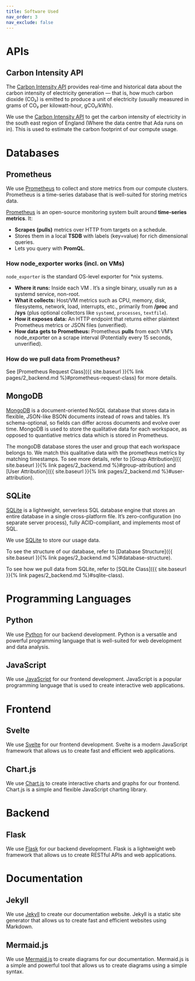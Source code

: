 ```yaml
---
title: Software Used
nav_order: 3
nav_exclude: false     
---
```


# APIs
## Carbon Intensity API


The [Carbon Intensity API](https://carbon-intensity.github.io/api-definitions/#carbon-intensity-api-v2-0-0) provides real-time and historical data about the carbon intensity of electricity generation — that is, how much carbon dioxide (CO₂) is emitted to produce a unit of electricity (usually measured in grams of CO₂ per kilowatt-hour, gCO₂/kWh).

We use the [Carbon Intensity API](https://carbon-intensity.github.io/api-definitions/#carbon-intensity-api-v2-0-0) to get the carbon intensity of electricity in the south east region of England (Where the data centre that Ada runs on in). This is used to estimate the carbon footprint of our compute usage.

# Databases
## Prometheus
We use [Prometheus](https://prometheus.io/) to collect and store metrics from our compute clusters. Prometheus is a time-series database that is well-suited for storing metrics data.

[Prometheus](https://prometheus.io/) is an open-source monitoring system built around **time-series metrics**. It:

* **Scrapes (pulls)** metrics over HTTP from targets on a schedule.
* Stores them in a local **TSDB** with labels (key=value) for rich dimensional queries.
* Lets you query with **PromQL**.


### How node_exporter works (incl. on VMs)

`node_exporter` is the standard OS-level exporter for *nix systems.

* **Where it runs:** Inside each VM . It’s a single binary, usually run as a systemd service, non-root.
* **What it collects:** Host/VM metrics such as CPU, memory, disk, filesystems, network, load, interrupts, etc., primarily from **/proc** and **/sys** (plus optional collectors like `systemd`, `processes`, `textfile`).
* **How it exposes data:** An HTTP endpoint  that returns either  plaintext Prometheus metrics or JSON files (unverified).
* **How data gets to Prometheus:** Prometheus **pulls** from each VM’s node_exporter on a scrape interval (Potentially every 15 seconds, unverified).

### How do we pull data from Prometheus?
See [Prometheus Request Class]({{ site.baseurl }}{% link pages/2_backend.md %}#prometheus-request-class) for more details.


## MongoDB
[MongoDB](https://www.mongodb.com/) is a document-oriented NoSQL database that stores data in flexible, JSON-like BSON documents instead of rows and tables. It’s schema-optional, so fields can differ across documents and evolve over time. MongoDB is used to store the qualitative data for each workspace, as opposed to quantiative metrics data which is stored in Prometheus.

The mongoDB database stores the user and group that each workspace belongs to. We match this qualitative data with the prometheus metrics by matching timestamps.
To see more details, refer to [Group Attribution]({{ site.baseurl }}{% link pages/2_backend.md %}#group-attribution) and [User Attribution]({{ site.baseurl }}{% link pages/2_backend.md %}#user-attribution).

## SQLite


[SQLite](https://www.sqlite.org/index.html) is a lightweight, serverless SQL database engine that stores an entire database in a single cross-platform file. It’s zero-configuration (no separate server process), fully ACID-compliant, and implements most of SQL.

We use [SQLite](https://www.sqlite.org/index.html) to store our usage data.

To see the structure of our database, refer to [Database Structure]({{ site.baseurl }}{% link pages/2_backend.md %}#database-structure).

To see how we pull data from SQLite, refer to [SQLite Class]({{ site.baseurl }}{% link pages/2_backend.md %}#sqlite-class).

# Programming Languages
## Python
We use [Python](https://www.python.org/) for our backend development. Python is a versatile and powerful programming language that is well-suited for web development and data analysis.

## JavaScript
We use [JavaScript](https://developer.mozilla.org/en-US/docs/Web/JavaScript) for our frontend development. JavaScript is a popular programming language that is used to create interactive web applications.
# Frontend
## Svelte
We use [Svelte](https://svelte.dev/) for our frontend development. Svelte is a modern JavaScript framework that allows us to create fast and efficient web applications.
## Chart.js
We use [Chart.js](https://www.chartjs.org/) to create interactive charts and graphs for our frontend. Chart.js is a simple and flexible JavaScript charting library.
# Backend
## Flask
We use [Flask](https://flask.palletsprojects.com/en/2.3.x/) for our backend development. Flask is a lightweight web framework that allows us to create RESTful APIs and web applications.
# Documentation
## Jekyll
We use [Jekyll](https://jekyllrb.com/) to create our documentation website. Jekyll is a static site generator that allows us to create fast and efficient websites using Markdown.
## Mermaid.js
We use [Mermaid.js](https://mermaid-js.github.io/mermaid/#/) to create diagrams for our documentation. Mermaid.js is a simple and powerful tool that allows us to create diagrams using a simple syntax.

